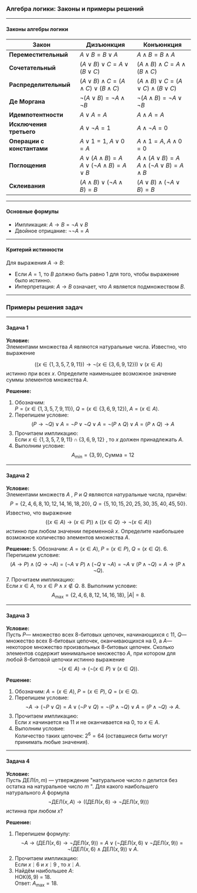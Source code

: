 ### Алгебра логики: Законы и примеры решений

---

#### **Законы алгебры логики**

| Закон                      | Дизъюнкция                                                        | Конъюнкция                                                         |
| -------------------------- | ----------------------------------------------------------------- | ------------------------------------------------------------------ |
| **Переместительный**       |$A \lor B = B \lor A$                                            |$A \land B = B \land A$                                           |
| **Сочетательный**          |$(A \lor B) \lor C = A \lor (B \lor C)$                          |$(A \land B) \land C = A \land (B \land C)$                       |
| **Распределительный**      |$(A \lor B) \land C = (A \land C) \lor (B \land C)$              |$(A \land B) \lor C = (A \lor C) \land (B \lor C)$                |
| **Де Моргана**             |$\lnot(A \lor B) = \lnot A \land \lnot B$                        |$\lnot(A \land B) = \lnot A \lor \lnot B$                         |
| **Идемпотентности**        |$A \lor A = A$                                                   |$A \land A = A$                                                   |
| **Исключения третьего**    |$A \lor \lnot A = 1$                                             |$A \land \lnot A = 0$                                             |
| **Операции с константами** |$A \lor 1 = 1, \; A \lor 0 = A$                                  |$A \land 1 = A, \; A \land 0 = 0$                                 |
| **Поглощения**             |$A \lor (A \land B) = A$<br>$A \lor (\lnot A \land B) = A \lor B$|$A \land (A \lor B) = A$<br>$A \land (\lnot A \lor B) = A \land B$|
| **Склеивания**             |$(A \land B) \lor (\lnot A \land B) = B$                         |$(A \lor B) \land (\lnot A \lor B) = B$                           |

---

#### **Основные формулы**
- Импликация: $A \to B = \lnot A \lor B$
- Двойное отрицание: $\lnot\lnot A = A$

---

#### **Критерий истинности**
Для выражения $A \to B$:
- Если $A = 1$, то $B$ должно быть равно $1$ для того, чтобы выражение было истинно.
- Интерпретация: $A \to B$ означает, что $A$ является подмножеством $B$.

---

### Примеры решения задач

---

#### **Задача 1**
**Условие:**  
Элементами множества $A$ являются натуральные числа. Известно, что выражение 

$$((x \in \{1,3,5,7,9,11\}) \to \lnot(x \in \{3,6,9,12\})) \lor (x \in A)$$ 
истинно при всех $x$. Определите наименьшее возможное значение суммы элементов множества $A$.

**Решение:**
1. Обозначим:  
  $P = (x \in \{1,3,5,7,9,11\}), \; Q = (x \in \{3,6,9,12\}), \; A = (x \in A)$.
2. Перепишем условие:  
  $$(P \to \lnot Q) \lor A = \lnot P \lor \lnot Q \lor A = \lnot(P \land Q) \lor A = (P \land Q) \to A$$
3. Прочитаем импликацию:  
   Если $x \in \{1,3,5,7,9,11\} \cap \{3,6,9,12\}$ , то $x$ должен принадлежать $A$.
4. Выполним условие:  
  $$A_{\text{min}} = \{3, 9\}, \; \text{Сумма} = 12$$

---

#### **Задача 2**
**Условие:**  
Элементами множеств $A$ , $P$ и $Q$ являются натуральные числа, причём:  
$$P = \{2, 4, 6, 8, 10, 12, 14, 16, 18, 20\}, \; Q = \{5, 10, 15, 20, 25, 30, 35, 40, 45, 50\}.$$ 
Известно, что выражение  
$$((x \in A) \to (x \in P)) \land ((x \in Q) \to \lnot(x \in A))$$ 
истинно при любом значении переменной $x$. Определите наибольшее возможное количество элементов множества $A$.

**Решение:**
5. Обозначим: $A = (x \in A), \; P = (x \in P), \; Q = (x \in Q)$.
6. Перепишем условие:  
  $$(A \to P) \land (Q \to \lnot A) = (\lnot A \lor P) \land (\lnot Q \lor \lnot A) = \lnot A \lor (P \land \lnot Q) = A \to (P \land \lnot Q).$$
7. Прочитаем импликацию:  
   Если $x \in A$, то $x \in P \land x \notin Q$.
8. Выполним условие:  
  $$A_{\text{max}} = \{2, 4, 6, 8, 12, 14, 16, 18\}, \; |A| = 8.$$

---

#### **Задача 3**
**Условие:**  
Пусть $P$— множество всех 8-битовых цепочек, начинающихся с $11$, $Q$— множество всех 8-битовых цепочек, оканчивающихся на $0$, а $A$— некоторое множество произвольных 8-битовых цепочек. Сколько элементов содержит минимальное множество $A$, при котором для любой 8-битовой цепочки истинно выражение  
$$\neg(x \in A) \to (\neg(x \in P) \lor (x \in Q)).$$

**Решение:**
1. Обозначим: $A = (x \in A), \; P = (x \in P), \; Q = (x \in Q)$.
2. Перепишем условие:  
  $$\neg A \to (\neg P \lor Q) = A \lor (\neg P \lor Q) = \neg(P \land \lnot Q) \lor A = (P \land \lnot Q) \to A.$$
3. Прочитаем импликацию:  
   Если $x$ начинается на $11$ и не оканчивается на $0$, то $x \in A$.
4. Выполним условие:  
   Количество таких цепочек: $2^6 = 64$ (оставшиеся биты могут принимать любые значения).

---

#### **Задача 4**
**Условие:**  
Пусть $\text{ДЕЛ}(n, m)$ — утверждение "натуральное число $n$ делится без остатка на натуральное число $m$ ". Для какого наибольшего натурального $A$ формула  
$$\neg\text{ДЕЛ}(x, A) \to ((\text{ДЕЛ}(x, 6) \to \neg\text{ДЕЛ}(x, 9)))$$ 
истинна при любом $x$?

**Решение:**

1. Перепишем формулу:  
  $$\neg A \to (\text{ДЕЛ}(x, 6) \to \neg\text{ДЕЛ}(x, 9)) = A \lor (\neg\text{ДЕЛ}(x, 6) \lor \neg\text{ДЕЛ}(x, 9)) = \neg(\text{ДЕЛ}(x, 6) \land \text{ДЕЛ}(x, 9)) \lor A.$$
2. Прочитаем импликацию:  
   Если $x \vdots 6$ и $x \vdots 9$ , то $x \vdots A$.
3. Найдём наибольшее $A$:  
   НОК($6, 9$) = $18$.  
   Ответ: $A_{\text{max}} = 18$.
